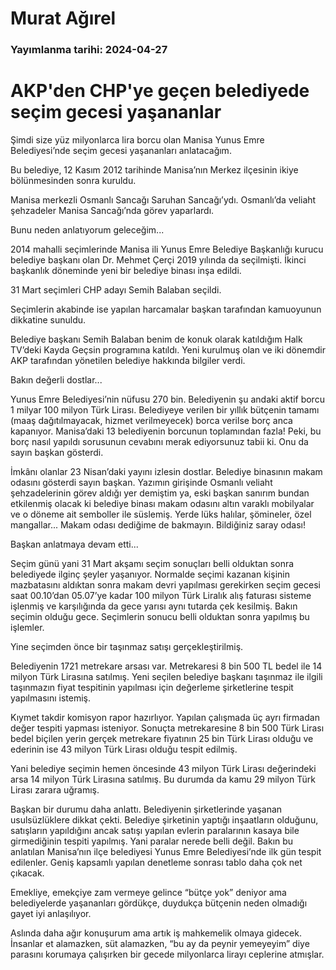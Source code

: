 # Murat Ağırel

### Yayımlanma tarihi: 2024-04-27

# AKP'den CHP'ye geçen belediyede seçim gecesi yaşananlar

Şimdi size yüz milyonlarca lira borcu olan Manisa Yunus Emre Belediyesi’nde seçim gecesi yaşananları anlatacağım.

Bu belediye, 12 Kasım 2012 tarihinde Manisa’nın Merkez ilçesinin ikiye bölünmesinden sonra kuruldu.

Manisa merkezli Osmanlı Sancağı Saruhan Sancağı’ydı. Osmanlı’da veliaht şehzadeler Manisa Sancağı’nda görev yaparlardı.

Bunu neden anlatıyorum geleceğim...

2014 mahalli seçimlerinde Manisa ili Yunus Emre Belediye Başkanlığı kurucu belediye başkanı olan Dr. Mehmet Çerçi 2019 yılında da seçilmişti. İkinci başkanlık döneminde yeni bir belediye binası inşa edildi.

31 Mart seçimleri CHP adayı Semih Balaban seçildi.

Seçimlerin akabinde ise yapılan harcamalar başkan tarafından kamuoyunun dikkatine sunuldu.

Belediye başkanı Semih Balaban benim de konuk olarak katıldığım Halk TV’deki Kayda Geçsin programına katıldı. Yeni kurulmuş olan ve iki dönemdir AKP tarafından yönetilen belediye hakkında bilgiler verdi.

Bakın değerli dostlar...

Yunus Emre Belediyesi’nin nüfusu 270 bin. Belediyenin şu andaki aktif borcu 1 milyar 100 milyon Türk Lirası. Belediyeye verilen bir yıllık bütçenin tamamı (maaş dağıtılmayacak, hizmet verilmeyecek) borca verilse borç anca kapanıyor. Manisa’daki 13 belediyenin borcunun toplamından fazla! Peki, bu borç nasıl yapıldı sorusunun cevabını merak ediyorsunuz tabii ki. Onu da sayın başkan gösterdi.

İmkânı olanlar 23 Nisan’daki yayını izlesin dostlar. Belediye binasının makam odasını gösterdi sayın başkan. Yazımın girişinde Osmanlı veliaht şehzadelerinin görev aldığı yer demiştim ya, eski başkan sanırım bundan etkilenmiş olacak ki belediye binası makam odasını altın varaklı mobilyalar ve o döneme ait semboller ile süslemiş. Yerde lüks halılar, şömineler, özel mangallar... Makam odası dediğime de bakmayın. Bildiğiniz saray odası!

Başkan anlatmaya devam etti...

Seçim günü yani 31 Mart akşamı seçim sonuçları belli olduktan sonra belediyede ilginç şeyler yaşanıyor. Normalde seçimi kazanan kişinin mazbatasını aldıktan sonra makam devri yapılması gerekirken seçim gecesi saat 00.10’dan 05.07’ye kadar 100 milyon Türk Liralık alış faturası sisteme işlenmiş ve karşılığında da gece yarısı aynı tutarda çek kesilmiş. Bakın seçimin olduğu gece. Seçimlerin sonucu belli olduktan sonra yapılmış bu işlemler.

Yine seçimden önce bir taşınmaz satışı gerçekleştirilmiş.

Belediyenin 1721 metrekare arsası var. Metrekaresi 8 bin 500 TL bedel ile 14 milyon Türk Lirasına satılmış. Yeni seçilen belediye başkanı taşınmaz ile ilgili taşınmazın fiyat tespitinin yapılması için değerleme şirketlerine tespit yapılmasını istemiş.

Kıymet takdir komisyon rapor hazırlıyor. Yapılan çalışmada üç ayrı firmadan değer tespiti yapması isteniyor. Sonuçta metrekaresine 8 bin 500 Türk Lirası bedel biçilen yerin gerçek metrekare fiyatının 25 bin Türk Lirası olduğu ve ederinin ise 43 milyon Türk Lirası olduğu tespit edilmiş.

Yani belediye seçimin hemen öncesinde 43 milyon Türk Lirası değerindeki arsa 14 milyon Türk Lirasına satılmış. Bu durumda da kamu 29 milyon Türk Lirası zarara uğramış.

Başkan bir durumu daha anlattı. Belediyenin şirketlerinde yaşanan usulsüzlüklere dikkat çekti. Belediye şirketinin yaptığı inşaatların olduğunu, satışların yapıldığını ancak satışı yapılan evlerin paralarının kasaya bile girmediğinin tespiti yapılmış. Yani paralar nerede belli değil. Bakın bu anlatılan Manisa’nın ilçe belediyesi Yunus Emre Belediyesi’nde ilk gün tespit edilenler. Geniş kapsamlı yapılan denetleme sonrası tablo daha çok net çıkacak.

Emekliye, emekçiye zam vermeye gelince “bütçe yok” deniyor ama belediyelerde yaşananları gördükçe, duydukça bütçenin neden olmadığı gayet iyi anlaşılıyor.

Aslında daha ağır konuşurum ama artık iş mahkemelik olmaya gidecek. İnsanlar et alamazken, süt alamazken, “bu ay da peynir yemeyeyim” diye parasını korumaya çalışırken bir gecede milyonlarca lirayı ceplerine atmışlar.


